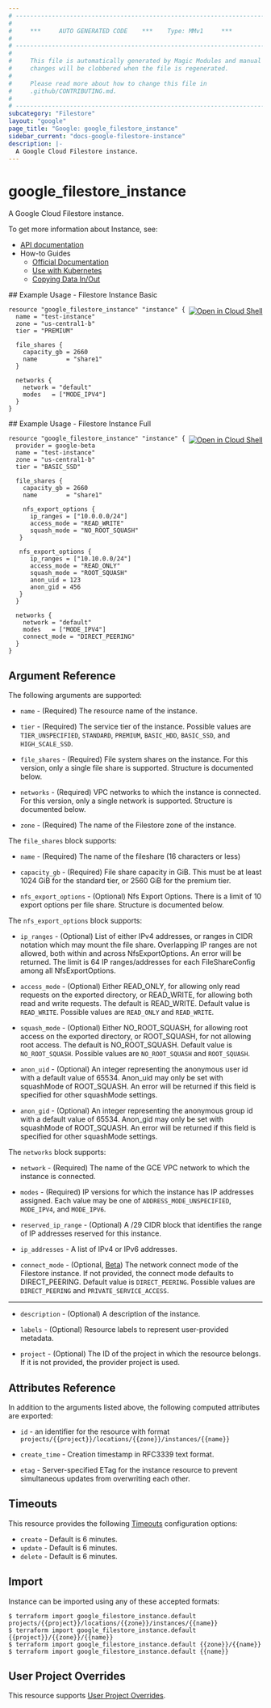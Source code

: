 ```yaml
---
# ----------------------------------------------------------------------------
#
#     ***     AUTO GENERATED CODE    ***    Type: MMv1     ***
#
# ----------------------------------------------------------------------------
#
#     This file is automatically generated by Magic Modules and manual
#     changes will be clobbered when the file is regenerated.
#
#     Please read more about how to change this file in
#     .github/CONTRIBUTING.md.
#
# ----------------------------------------------------------------------------
subcategory: "Filestore"
layout: "google"
page_title: "Google: google_filestore_instance"
sidebar_current: "docs-google-filestore-instance"
description: |-
  A Google Cloud Filestore instance.
---
```


# google\_filestore\_instance

A Google Cloud Filestore instance.


To get more information about Instance, see:

* [API documentation](https://cloud.google.com/filestore/docs/reference/rest/v1beta1/projects.locations.instances/create)
* How-to Guides
    * [Official Documentation](https://cloud.google.com/filestore/docs/creating-instances)
    * [Use with Kubernetes](https://cloud.google.com/filestore/docs/accessing-fileshares)
    * [Copying Data In/Out](https://cloud.google.com/filestore/docs/copying-data)

<div class = "oics-button" style="float: right; margin: 0 0 -15px">
  <a href="https://console.cloud.google.com/cloudshell/open?cloudshell_git_repo=https%3A%2F%2Fgithub.com%2Fterraform-google-modules%2Fdocs-examples.git&cloudshell_working_dir=filestore_instance_basic&cloudshell_image=gcr.io%2Fgraphite-cloud-shell-images%2Fterraform%3Alatest&open_in_editor=main.tf&cloudshell_print=.%2Fmotd&cloudshell_tutorial=.%2Ftutorial.md" target="_blank">
    <img alt="Open in Cloud Shell" src="//gstatic.com/cloudssh/images/open-btn.svg" style="max-height: 44px; margin: 32px auto; max-width: 100%;">
  </a>
</div>
## Example Usage - Filestore Instance Basic


```hcl
resource "google_filestore_instance" "instance" {
  name = "test-instance"
  zone = "us-central1-b"
  tier = "PREMIUM"

  file_shares {
    capacity_gb = 2660
    name        = "share1"
  }

  networks {
    network = "default"
    modes   = ["MODE_IPV4"]
  }
}
```
<div class = "oics-button" style="float: right; margin: 0 0 -15px">
  <a href="https://console.cloud.google.com/cloudshell/open?cloudshell_git_repo=https%3A%2F%2Fgithub.com%2Fterraform-google-modules%2Fdocs-examples.git&cloudshell_working_dir=filestore_instance_full&cloudshell_image=gcr.io%2Fgraphite-cloud-shell-images%2Fterraform%3Alatest&open_in_editor=main.tf&cloudshell_print=.%2Fmotd&cloudshell_tutorial=.%2Ftutorial.md" target="_blank">
    <img alt="Open in Cloud Shell" src="//gstatic.com/cloudssh/images/open-btn.svg" style="max-height: 44px; margin: 32px auto; max-width: 100%;">
  </a>
</div>
## Example Usage - Filestore Instance Full


```hcl
resource "google_filestore_instance" "instance" {
  provider = google-beta
  name = "test-instance"
  zone = "us-central1-b"
  tier = "BASIC_SSD"

  file_shares {
    capacity_gb = 2660
    name        = "share1"

    nfs_export_options {
      ip_ranges = ["10.0.0.0/24"]
      access_mode = "READ_WRITE"
      squash_mode = "NO_ROOT_SQUASH"
   }

   nfs_export_options {
      ip_ranges = ["10.10.0.0/24"]
      access_mode = "READ_ONLY"
      squash_mode = "ROOT_SQUASH"
      anon_uid = 123
      anon_gid = 456
   }
  }

  networks {
    network = "default"
    modes   = ["MODE_IPV4"]
    connect_mode = "DIRECT_PEERING"
  }
}
```

## Argument Reference

The following arguments are supported:


* `name` -
  (Required)
  The resource name of the instance.

* `tier` -
  (Required)
  The service tier of the instance.
  Possible values are `TIER_UNSPECIFIED`, `STANDARD`, `PREMIUM`, `BASIC_HDD`, `BASIC_SSD`, and `HIGH_SCALE_SSD`.

* `file_shares` -
  (Required)
  File system shares on the instance. For this version, only a
  single file share is supported.
  Structure is documented below.

* `networks` -
  (Required)
  VPC networks to which the instance is connected. For this version,
  only a single network is supported.
  Structure is documented below.

* `zone` -
  (Required)
  The name of the Filestore zone of the instance.


The `file_shares` block supports:

* `name` -
  (Required)
  The name of the fileshare (16 characters or less)

* `capacity_gb` -
  (Required)
  File share capacity in GiB. This must be at least 1024 GiB
  for the standard tier, or 2560 GiB for the premium tier.

* `nfs_export_options` -
  (Optional)
  Nfs Export Options. There is a limit of 10 export options per file share.
  Structure is documented below.


The `nfs_export_options` block supports:

* `ip_ranges` -
  (Optional)
  List of either IPv4 addresses, or ranges in CIDR notation which may mount the file share.
  Overlapping IP ranges are not allowed, both within and across NfsExportOptions. An error will be returned.
  The limit is 64 IP ranges/addresses for each FileShareConfig among all NfsExportOptions.

* `access_mode` -
  (Optional)
  Either READ_ONLY, for allowing only read requests on the exported directory,
  or READ_WRITE, for allowing both read and write requests. The default is READ_WRITE.
  Default value is `READ_WRITE`.
  Possible values are `READ_ONLY` and `READ_WRITE`.

* `squash_mode` -
  (Optional)
  Either NO_ROOT_SQUASH, for allowing root access on the exported directory, or ROOT_SQUASH,
  for not allowing root access. The default is NO_ROOT_SQUASH.
  Default value is `NO_ROOT_SQUASH`.
  Possible values are `NO_ROOT_SQUASH` and `ROOT_SQUASH`.

* `anon_uid` -
  (Optional)
  An integer representing the anonymous user id with a default value of 65534.
  Anon_uid may only be set with squashMode of ROOT_SQUASH. An error will be returned
  if this field is specified for other squashMode settings.

* `anon_gid` -
  (Optional)
  An integer representing the anonymous group id with a default value of 65534.
  Anon_gid may only be set with squashMode of ROOT_SQUASH. An error will be returned
  if this field is specified for other squashMode settings.

The `networks` block supports:

* `network` -
  (Required)
  The name of the GCE VPC network to which the
  instance is connected.

* `modes` -
  (Required)
  IP versions for which the instance has
  IP addresses assigned.
  Each value may be one of `ADDRESS_MODE_UNSPECIFIED`, `MODE_IPV4`, and `MODE_IPV6`.

* `reserved_ip_range` -
  (Optional)
  A /29 CIDR block that identifies the range of IP
  addresses reserved for this instance.

* `ip_addresses` -
  A list of IPv4 or IPv6 addresses.

* `connect_mode` -
  (Optional, [Beta](https://terraform.io/docs/providers/google/guides/provider_versions.html))
  The network connect mode of the Filestore instance.
  If not provided, the connect mode defaults to
  DIRECT_PEERING.
  Default value is `DIRECT_PEERING`.
  Possible values are `DIRECT_PEERING` and `PRIVATE_SERVICE_ACCESS`.

- - -


* `description` -
  (Optional)
  A description of the instance.

* `labels` -
  (Optional)
  Resource labels to represent user-provided metadata.

* `project` - (Optional) The ID of the project in which the resource belongs.
    If it is not provided, the provider project is used.


## Attributes Reference

In addition to the arguments listed above, the following computed attributes are exported:

* `id` - an identifier for the resource with format `projects/{{project}}/locations/{{zone}}/instances/{{name}}`

* `create_time` -
  Creation timestamp in RFC3339 text format.

* `etag` -
  Server-specified ETag for the instance resource to prevent
  simultaneous updates from overwriting each other.


## Timeouts

This resource provides the following
[Timeouts](/docs/configuration/resources.html#timeouts) configuration options:

- `create` - Default is 6 minutes.
- `update` - Default is 6 minutes.
- `delete` - Default is 6 minutes.

## Import


Instance can be imported using any of these accepted formats:

```
$ terraform import google_filestore_instance.default projects/{{project}}/locations/{{zone}}/instances/{{name}}
$ terraform import google_filestore_instance.default {{project}}/{{zone}}/{{name}}
$ terraform import google_filestore_instance.default {{zone}}/{{name}}
$ terraform import google_filestore_instance.default {{name}}
```

## User Project Overrides

This resource supports [User Project Overrides](https://www.terraform.io/docs/providers/google/guides/provider_reference.html#user_project_override).
